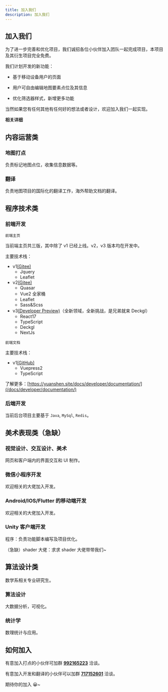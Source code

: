 ```yaml
---
title: 加入我们
description: 加入我们
---
```


## 加入我们

为了进一步完善和优化项目，我们诚招各位小伙伴加入团队一起完成项目，本项目及其衍生项目完全免费。

我们计划开发的新功能：

- 基于移动设备用户的页面

- 用户可自由编辑地图要素点位及其信息

- 优化筛选器样式，新增更多功能

当然如果您有任何其他有任何好的想法或者设计，欢迎加入我们一起实现。

**相关详细**
<Toc />

## 内容运营类

### 地图打点

负责标记地图点位，收集信息数据等。

### 翻译

负责地图项目的国际化的翻译工作，海外帮助文档的翻译。

## 程序技术类

### 前端开发

`前端主页`

当前端主页共三版，其中除了 v1 已经上线。v2，v3 版本均在开发中。

主要技术栈：

- v1[(Gitee)](https://gitee.com/KYJGYSDT/yuan-shen-map)
  - Jquery
  - Leaflet
- v2[(Gitee)](https://gitee.com/KYJGYSDT/island_map)
  - Quasar
  - Vue2 全家桶
  - Leaflet
  - Sass&Scss
- v3[(Developer Preview)](https://nextjs-imagination-map-nbmzjq21z-peaceshi.vercel.app/)（全新领域，全新挑战，是兄弟就来 Deckgl）
  - React17
  - TypeScript
  - Deckgl
  - NextJs

`前端文档`

主要技术栈：

- v1[(GitHub)](https://github.com/kongying-tavern/docs)
  - Vuepress2
  - TypeScript

了解更多：[https://yuanshen.site/docs/developer/documentation/](/docs/developer/documentation/)

### 后端开发

当前后台项目主要基于 `Java`, `MySql`, `Redis`。

## 美术表现类（急缺）

### 视觉设计、交互设计、美术

网页和客户端内的界面交互和 UI 制作。

### 微信小程序开发

欢迎相关的大佬加入开发。

### Android/IOS/Flutter 的移动端开发

欢迎相关的大佬加入开发。

### Unity 客户端开发

程序：负责功能脚本编写及项目优化。

（急缺）shader 大佬：求求 shader 大佬带带我们~

## 算法设计类

数学系相关专业研究生。

### 算法设计

大数据分析，可视化。

### 统计学

数理统计与应用。

## 如何加入

有意加入打点的小伙伴可加群 [**992165223**](https://qm.qq.com/cgi-bin/qm/qr?k=32bm2dve4iT1LbqbDhrJTFpS7z_UYOwl&jump_from=webapi '点击加入QQ群') 洽谈。

有意加入开发和翻译的小伙伴可以加群 [**717152601**](https://qm.qq.com/cgi-bin/qm/qr?k=jkbGpnEQlZ-1J2W0_RpWJXDkqD49Z-8N&jump_from=webapi '点击加入QQ群') 洽谈。

期待你的加入 😀~

